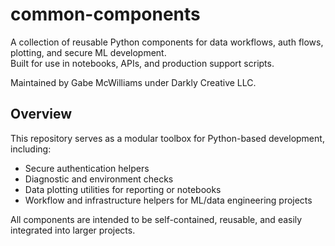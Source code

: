 # common-components

A collection of reusable Python components for data workflows, auth flows, plotting, and secure ML development.  
Built for use in notebooks, APIs, and production support scripts.

Maintained by Gabe McWilliams under Darkly Creative LLC.

## Overview

This repository serves as a modular toolbox for Python-based development, including:

- Secure authentication helpers
- Diagnostic and environment checks
- Data plotting utilities for reporting or notebooks
- Workflow and infrastructure helpers for ML/data engineering projects

All components are intended to be self-contained, reusable, and easily integrated into larger projects.
